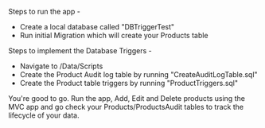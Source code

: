 Steps to run the app -  

  - Create a local database called "DBTriggerTest" 
  - Run initial Migration which will create your Products table 

Steps to implement the Database Triggers - 

  - Navigate to /Data/Scripts
  - Create the Product Audit log table by running "CreateAuditLogTable.sql" 
  - Create the Product table triggers by running "ProductTriggers.sql" 

You're good to go.  Run the app, Add, Edit and Delete products using the MVC app and go check your Products/ProductsAudit tables to track the lifecycle of your data.  

